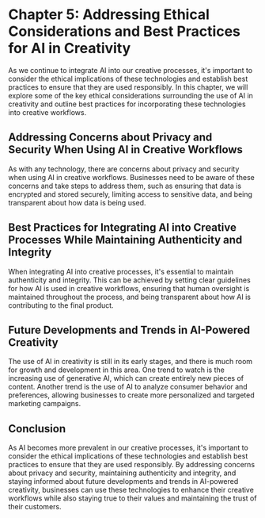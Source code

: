 Chapter 5: Addressing Ethical Considerations and Best Practices for AI in Creativity
====================================================================================

As we continue to integrate AI into our creative processes, it's important to consider the ethical implications of these technologies and establish best practices to ensure that they are used responsibly. In this chapter, we will explore some of the key ethical considerations surrounding the use of AI in creativity and outline best practices for incorporating these technologies into creative workflows.

Addressing Concerns about Privacy and Security When Using AI in Creative Workflows
----------------------------------------------------------------------------------

As with any technology, there are concerns about privacy and security when using AI in creative workflows. Businesses need to be aware of these concerns and take steps to address them, such as ensuring that data is encrypted and stored securely, limiting access to sensitive data, and being transparent about how data is being used.

Best Practices for Integrating AI into Creative Processes While Maintaining Authenticity and Integrity
------------------------------------------------------------------------------------------------------

When integrating AI into creative processes, it's essential to maintain authenticity and integrity. This can be achieved by setting clear guidelines for how AI is used in creative workflows, ensuring that human oversight is maintained throughout the process, and being transparent about how AI is contributing to the final product.

Future Developments and Trends in AI-Powered Creativity
-------------------------------------------------------

The use of AI in creativity is still in its early stages, and there is much room for growth and development in this area. One trend to watch is the increasing use of generative AI, which can create entirely new pieces of content. Another trend is the use of AI to analyze consumer behavior and preferences, allowing businesses to create more personalized and targeted marketing campaigns.

Conclusion
----------

As AI becomes more prevalent in our creative processes, it's important to consider the ethical implications of these technologies and establish best practices to ensure that they are used responsibly. By addressing concerns about privacy and security, maintaining authenticity and integrity, and staying informed about future developments and trends in AI-powered creativity, businesses can use these technologies to enhance their creative workflows while also staying true to their values and maintaining the trust of their customers.

